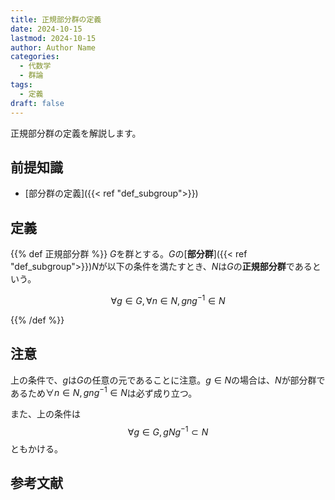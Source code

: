 ```yaml
---
title: 正規部分群の定義
date: 2024-10-15
lastmod: 2024-10-15
author: Author Name
categories:
  - 代数学
  - 群論
tags:
  - 定義
draft: false
---
```


正規部分群の定義を解説します。

<!--more-->

## 前提知識

- [部分群の定義]({{< ref "def_subgroup">}})

## 定義

{{% def 正規部分群 %}}
$G$を群とする。$G$の[**部分群**]({{< ref "def_subgroup">}})$N$が以下の条件を満たすとき、$N$は$G$の**正規部分群**であるという。

$$\forall g \in G, \forall n \in N, gng^{-1} \in N$$

{{% /def %}}

## 注意

上の条件で、$g$は$G$の任意の元であることに注意。$g \in N$の場合は、$N$が部分群であるため$\forall n \in N, gng^{-1} \in N$は必ず成り立つ。

また、上の条件は
$$\forall g \in G, gNg^{-1} \subset N$$
ともかける。

## 参考文献
